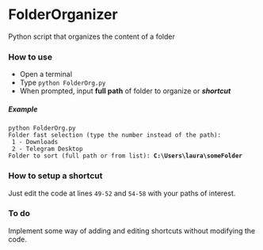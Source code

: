 # FolderOrganizer
Python script that organizes the content of a folder

### How to use
- Open a terminal
- Type `python FolderOrg.py`
- When prompted, input **full path** of folder to organize or ***shortcut***
##### Example
`python FolderOrg.py`<br>
`Folder fast selection (type the number instead of the path):`<br>
` 1 - Downloads`<br>
` 2 - Telegram Desktop`<br>
`Folder to sort (full path or from list): `**`C:\Users\laura\someFolder`**<br>

### How to setup a shortcut
Just edit the code at lines `49-52` and `54-58` with your paths of interest.

### To do
Implement some way of adding and editing shortcuts without modifying the code.
